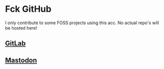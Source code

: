 # Fck GitHub

I only contribute to some FOSS projects using this acc. No actual repo's will be hosted here!

## [GitLab](https://gitlab.com/HiWhatName/)
## [Mastodon](https://mastodon.social/@HiWhatName)

